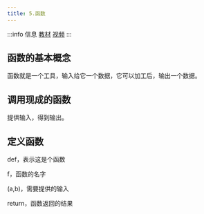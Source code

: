 ```yaml
---
title: 5.函数
---
```


:::info 信息
[教材](https://coding-newbies-group.github.io/programming-co_creation-docs/docs/pilot/p1-3-structure-2#%E5%87%BD%E6%95%B0)
[视频](https://www.bilibili.com/video/BV1Hx4y1F7pH/?vd_source=4a888db8814702b2062fcaf2575be745)
:::



## 函数的基本概念

函数就是一个工具，输入给它一个数据，它可以加工后，输出一个数据。



## 调用现成的函数

提供输入，得到输出。



## 定义函数

def，表示这是个函数

f，函数的名字

(a,b)，需要提供的输入

return，函数返回的结果



